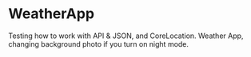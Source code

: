 # WeatherApp
Testing how to work with API &amp; JSON, and CoreLocation. Weather App, changing background photo if you turn on night mode.
